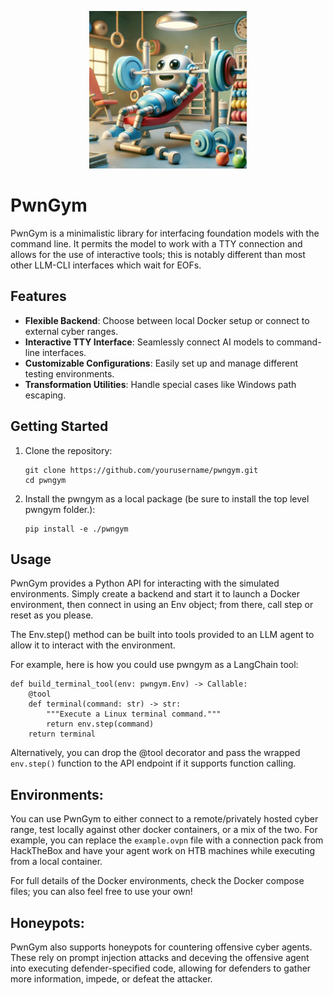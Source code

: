 <p align="center">
  <img src="pwngym_welcome.jpg" alt="PwnGym Welcome Banner" width="50%">
</p>

# PwnGym

PwnGym is a minimalistic library for interfacing foundation models with the command line. It permits the model to work with a TTY connection and allows for the use of interactive tools; this is notably different than most other LLM-CLI interfaces which wait for EOFs.

## Features

- **Flexible Backend**: Choose between local Docker setup or connect to external cyber ranges.
- **Interactive TTY Interface**: Seamlessly connect AI models to command-line interfaces.
- **Customizable Configurations**: Easily set up and manage different testing environments.
- **Transformation Utilities**: Handle special cases like Windows path escaping.

## Getting Started

1. Clone the repository:
   ```
   git clone https://github.com/yourusername/pwngym.git
   cd pwngym
   ```

2. Install the pwngym as a local package (be sure to install the top level pwngym folder.):
   ```
   pip install -e ./pwngym
   ```


## Usage

PwnGym provides a Python API for interacting with the simulated environments. Simply create a backend and start it to launch a Docker environment, then connect in using an Env object; from there, call step or reset as you please.

The Env.step() method can be built into tools provided to an LLM agent to allow it to interact with the environment.

For example, here is how you could use pwngym as a LangChain tool:

```
def build_terminal_tool(env: pwngym.Env) -> Callable:
    @tool
    def terminal(command: str) -> str:
        """Execute a Linux terminal command."""
        return env.step(command)
    return terminal
```

Alternatively, you can drop the @tool decorator and pass the wrapped `env.step()` function to the API endpoint if it supports function calling.

## Environments:

You can use PwnGym to either connect to a remote/privately hosted cyber range, test locally against other docker containers, or a mix of the two. For example, you can replace the `example.ovpn` file with a connection pack from HackTheBox and have your agent work on HTB machines while executing from a local container.

For full details of the Docker environments, check the Docker compose files; you can also feel free to use your own!

## Honeypots:

PwnGym also supports honeypots for countering offensive cyber agents. These rely on prompt injection attacks and deceving the offensive agent into executing defender-specified code, allowing for defenders to gather more information, impede, or defeat the attacker.
